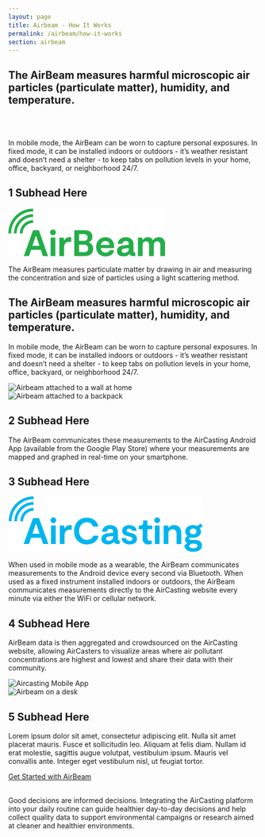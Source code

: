 ```yaml
---
layout: page
title: Airbeam - How It Works
permalink: /airbeam/how-it-works
section: airbeam
---
```


<section class="panel arc-background arc-background--right-teal-light arc-background--how-it-works">
  <div class="split--50 split--padding-right split--order-secondary">
    <h1 class="heading heading--large u--gray-text u--mobile-hidden">
      The AirBeam measures harmful microscopic air particles (particulate matter), humidity, and temperature.
    </h1>
    <br>
    <br>
    <p class="p--body u--mobile-hidden">
      In mobile mode, the AirBeam can be worn to capture personal exposures.  In fixed mode, it can be installed indoors or outdoors - it’s weather resistant and doesn’t need a shelter - to keep tabs on pollution levels in your home, office, backyard, or neighborhood 24/7.
    </p>
    <article class="container--narrow u--margin-top-huge">
      <h2 class="heading heading--medium">
        <span class="heading--underlined">1</span>
        <span class="heading--capitilized">Subhead Here</span>
      </h2>
      <img class="logo logo--body" alt="Airbeam logo" src="/assets/img/svg/Airbeam-Logo-Body.svg" />
      <p class="p--body">
        The AirBeam measures particulate matter by drawing in air and measuring the concentration and size of particles using a light scattering method.
      </p>
    </article>

  </div>

  <div class="split--50 u--align-right">
    <h1 class="heading heading--large u--gray-text page-title u--tablet-hidden">
      The AirBeam measures harmful microscopic air particles (particulate matter), humidity, and temperature.
    </h1>
    <p class="p--body u--tablet-hidden">
      In mobile mode, the AirBeam can be worn to capture personal exposures.  In fixed mode, it can be installed indoors or outdoors - it’s weather resistant and doesn’t need a shelter - to keep tabs on pollution levels in your home, office, backyard, or neighborhood 24/7.
    </p>
    <img
      srcset="{{ site.produrl | append: '/assets/img/airbeam-howitworks-01.jpg?nf_resize=fit&w=720 480w' }},
              {{ site.produrl | append: '/assets/img/airbeam-howitworks-01.jpg 767w' }},
              {{ site.produrl | append: '/assets/img/airbeam-howitworks-01.jpg?nf_resize=fit&w=600 1024w' }},
              {{ site.produrl | append: '/assets/img/airbeam-howitworks-01.jpg' }}"
      alt="Airbeam attached to a wall at home"
      class="img img--fade-in"
    />
  </div>
</section>

<section class="panel">
  <div class="split--50 split--padding-right">
    <img
      srcset="{{ site.produrl | append: '/assets/img/airbeam-howitworks-02.jpg?nf_resize=fit&w=720 480w' }},
              {{ site.produrl | append: '/assets/img/airbeam-howitworks-02.jpg 767w' }},
              {{ site.produrl | append: '/assets/img/airbeam-howitworks-02.jpg?nf_resize=fit&w=600 1024w' }},
              {{ site.produrl | append: '/assets/img/airbeam-howitworks-02.jpg' }}"
      alt="Airbeam attached to a backpack"
      class="img img--margin-top img--fade-in"
    />
  </div>

  <div class="split--50">
    <article class="container--narrow container--centered">
      <h2 class="heading heading--medium">
        <span class="heading--underlined">2</span>
        <span class="heading--capitilized">Subhead Here</span>
      </h2>
      <p class="p--body">
        The AirBeam communicates these measurements to the AirCasting Android App (available from the Google Play Store) where your measurements are mapped and graphed in real-time on your smartphone.
      </p>
    </article>
  </div>
</section>

<section class="panel">
  <div class="split--50 split--padding-right split--order-secondary">
    <article class="container--narrow">
      <h2 class="heading heading--medium">
        <span class="heading--underlined heading--underlined--ac">3</span>
        <span class="heading--capitilized">Subhead Here</span>
      </h2>
      <img class="logo logo--body" alt="Aircasting logo" src="/assets/img/svg/Aircasting-Logo-Body.svg" />
      <p class="p--body">
        When used in mobile mode as a wearable, the AirBeam communicates measurements to the Android device every second via Bluetooth.  When used as a fixed instrument installed indoors or outdoors, the AirBeam communicates measurements directly to the AirCasting website every minute via either the WiFi or cellular network.
      </p>
    </article>
    <article class="container--narrow u--margin-top-big">
      <h2 class="heading heading--medium">
        <span class="heading--underlined heading--underlined--ac">4</span>
        <span class="heading--capitilized">Subhead Here</span>
      </h2>
      <p class="p--body">
        AirBeam data is then aggregated and crowdsourced on the AirCasting website, allowing AirCasters to visualize areas where air pollutant concentrations are highest and lowest and share their data with their community.
      </p>
    </article>
  </div>
  <div class="split--50">
    <img
      srcset="{{ site.produrl | append: '/assets/img/airbeam-howitworks-04-app-placeholder-.png?nf_resize=fit&w=720 480w' }},
              {{ site.produrl | append: '/assets/img/airbeam-howitworks-04-app-placeholder-.png 767w' }},
              {{ site.produrl | append: '/assets/img/airbeam-howitworks-04-app-placeholder-.png?nf_resize=fit&w=600 1024w' }},
              {{ site.produrl | append: '/assets/img/airbeam-howitworks-04-app-placeholder-.png' }}"
      alt="Aircasting Mobile App"
      class="img img--margin-top img--fade-in"
    />
  </div>
</section>

<section class="panel">
  <div class="split--50 split--padding-right">
    <img
      srcset="{{ site.produrl | append: '/assets/img/airbeam-howitworks-05.jpg?nf_resize=fit&w=720 480w' }},
              {{ site.produrl | append: '/assets/img/airbeam-howitworks-05.jpg 767w' }},
              {{ site.produrl | append: '/assets/img/airbeam-howitworks-05.jpg?nf_resize=fit&w=600 1024w' }},
              {{ site.produrl | append: '/assets/img/airbeam-howitworks-05.jpg' }}"
      alt="Airbeam on a desk"
      class="img img--fade-in"
    />
  </div>
  <div class="split--50">
    <article class="container--narrow container--centered">
      <h2 class="heading heading--medium">
        <span class="heading--underlined">5</span>
        <span class="heading--capitilized">Subhead Here</span>
      </h2>
      <p class="p--body">
        Lorem ipsum dolor sit amet, consectetur adipiscing elit. Nulla sit amet placerat mauris. Fusce et sollicitudin leo. Aliquam at felis diam. Nullam id erat molestie, sagittis augue volutpat, vestibulum ipsum. Mauris vel convallis ante. Integer eget vestibulum nisl, ut feugiat tortor.
      </p>
      <div class="u--align-center">
        <a href="/airbeam/buy-it-now" class="badge-link badge-link--hm">
          <span class="u--vertically-centered">Get Started with AirBeam</span>
        </a>
      </div>
    </article>
  </div>
  <p class="heading heading--large u--gray-text u--mobile-hidden">
    <br>
    Good decisions are informed decisions. Integrating the AirCasting platform into your daily routine can guide healthier day-to-day decisions and help collect quality data to support environmental campaigns or research aimed at cleaner and healthier environments.
  </p>
</section>
